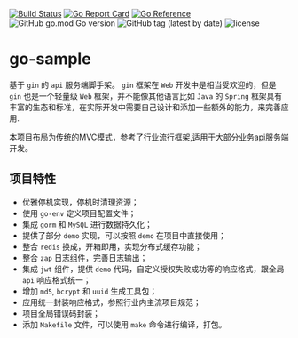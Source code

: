 [![Build Status](https://github.com/stream1080/go-sample/actions/workflows/go.yml/badge.svg)](https://github.com/stream1080/go-sample/actions?query=branch%3Amaster) 
[![Go Report Card](https://goreportcard.com/badge/github.com/stream1080/go-sample)](https://goreportcard.com/report/github.com/stream1080/go-sample)
[![Go Reference](https://pkg.go.dev/badge/github.com/stream1080/go-sample.svg)](https://pkg.go.dev/github.com/stream1080/go-sample)
![GitHub go.mod Go version](https://img.shields.io/github/go-mod/go-version/stream1080/go-sample)
![GitHub tag (latest by date)](https://img.shields.io/github/v/tag/stream1080/go-sample)
![license](https://img.shields.io/github/license/stream1080/go-sample)

# go-sample
基于 `gin` 的 `api` 服务端脚手架。 `gin` 框架在 `Web` 开发中是相当受欢迎的，但是 `gin` 也是一个轻量级 `Web` 框架，并不能像其他语言比如 `Java` 的 `Spring` 框架具有丰富的生态和标准，在实际开发中需要自己设计和添加一些额外的能力，来完善应用.

本项目布局为传统的MVC模式，参考了行业流行框架,适用于大部分业务api服务端开发。

## 项目特性
- 优雅停机实现，停机时清理资源；
- 使用 `go-env` 定义项目配置文件；
- 集成 `gorm` 和 `MySQL` 进行数据持久化；
- 提供了部分 `demo` 实现，可以按照 `demo` 在项目中直接使用；
- 整合 `redis` 换成，开箱即用，实现分布式缓存功能；
- 整合 `zap` 日志组件，完善日志输出；
- 集成 `jwt` 组件，提供 `demo` 代码，自定义授权失败成功等的响应格式，跟全局 `api` 响应格式统一；
- 增加 `md5`, `bcrypt` 和 `uuid` 生成工具包；
- 应用统一封装响应格式，参照行业内主流项目规范；
- 项目全局错误码封装；
- 添加 `Makefile` 文件，可以使用 `make` 命令进行编译，打包。
